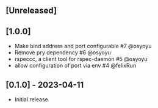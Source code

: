 ## [Unreleased]

## [1.0.0]

- Make bind address and port configurable #7 @osyoyu
- Remove pry dependency #6 @osyoyu
- rspeccc, a client tool for rspec-daemon #5 @osyoyu
- allow configuration of port via env #4 @felixRun

## [0.1.0] - 2023-04-11

- Initial release
